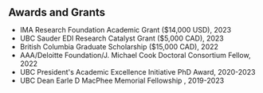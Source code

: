  
 <h2 id="awards" style="margin: 2px 0px 0px;"> <br> 
<br> Awards and Grants</h2>

<ul>
 <li><autocolor>IMA Research Foundation Academic Grant ($14,000 USD), 2023 </autocolor></li>
 <li><autocolor>UBC Sauder EDI Research Catalyst Grant ($5,000 CAD), 2023 </autocolor></li>
 <li><autocolor>British Columbia Graduate Scholarship ($15,000 CAD), 2022 </autocolor></li>
 <li><autocolor>AAA/Deloitte Foundation/J. Michael Cook Doctoral Consortium Fellow, 2022</autocolor></li>
 <li><autocolor>UBC President's Academic Excellence Initiative PhD Award, 2020-2023  </autocolor></li>
 <li><autocolor> UBC Dean Earle D MacPhee Memorial Fellowship , 2019-2023  </autocolor></li>
</ul>

